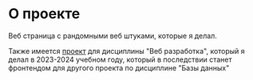 # О проекте

Веб страница с рандомными веб штуками, которые я делал.

Также имеется [проект](https://dortythegreat.github.io/show/index.html) для дисциплины "Веб разработка", который я делал в 2023-2024 учебном году, который в последствии станет фронтендом для другого проекта по дисциплине "Базы данных"
